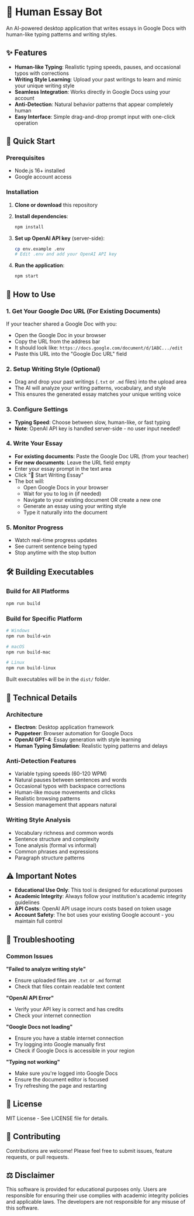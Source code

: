 # 🤖 Human Essay Bot

An AI-powered desktop application that writes essays in Google Docs with human-like typing patterns and writing styles.

## ✨ Features

- **Human-like Typing**: Realistic typing speeds, pauses, and occasional typos with corrections
- **Writing Style Learning**: Upload your past writings to learn and mimic your unique writing style
- **Seamless Integration**: Works directly in Google Docs using your account
- **Anti-Detection**: Natural behavior patterns that appear completely human
- **Easy Interface**: Simple drag-and-drop prompt input with one-click operation

## 🚀 Quick Start

### Prerequisites

- Node.js 16+ installed
- Google account access

### Installation

1. **Clone or download** this repository
2. **Install dependencies**:
   ```bash
   npm install
   ```

3. **Set up OpenAI API key** (server-side):
   ```bash
   cp env.example .env
   # Edit .env and add your OpenAI API key
   ```

4. **Run the application**:
   ```bash
   npm start
   ```

## 📖 How to Use

### 1. Get Your Google Doc URL (For Existing Documents)
If your teacher shared a Google Doc with you:
- Open the Google Doc in your browser
- Copy the URL from the address bar
- It should look like: `https://docs.google.com/document/d/1ABC.../edit`
- Paste this URL into the "Google Doc URL" field

### 2. Setup Writing Style (Optional)
- Drag and drop your past writings (`.txt` or `.md` files) into the upload area
- The AI will analyze your writing patterns, vocabulary, and style
- This ensures the generated essay matches your unique writing voice

### 3. Configure Settings
- **Typing Speed**: Choose between slow, human-like, or fast typing
- **Note**: OpenAI API key is handled server-side - no user input needed!

### 4. Write Your Essay
- **For existing documents**: Paste the Google Doc URL (from your teacher)
- **For new documents**: Leave the URL field empty
- Enter your essay prompt in the text area
- Click "🚀 Start Writing Essay"
- The bot will:
  - Open Google Docs in your browser
  - Wait for you to log in (if needed)
  - Navigate to your existing document OR create a new one
  - Generate an essay using your writing style
  - Type it naturally into the document

### 5. Monitor Progress
- Watch real-time progress updates
- See current sentence being typed
- Stop anytime with the stop button

## 🛠️ Building Executables

### Build for All Platforms
```bash
npm run build
```

### Build for Specific Platform
```bash
# Windows
npm run build-win

# macOS
npm run build-mac

# Linux
npm run build-linux
```

Built executables will be in the `dist/` folder.

## 🔧 Technical Details

### Architecture
- **Electron**: Desktop application framework
- **Puppeteer**: Browser automation for Google Docs
- **OpenAI GPT-4**: Essay generation with style learning
- **Human Typing Simulation**: Realistic typing patterns and delays

### Anti-Detection Features
- Variable typing speeds (60-120 WPM)
- Natural pauses between sentences and words
- Occasional typos with backspace corrections
- Human-like mouse movements and clicks
- Realistic browsing patterns
- Session management that appears natural

### Writing Style Analysis
- Vocabulary richness and common words
- Sentence structure and complexity
- Tone analysis (formal vs informal)
- Common phrases and expressions
- Paragraph structure patterns

## ⚠️ Important Notes

- **Educational Use Only**: This tool is designed for educational purposes
- **Academic Integrity**: Always follow your institution's academic integrity guidelines
- **API Costs**: OpenAI API usage incurs costs based on token usage
- **Account Safety**: The bot uses your existing Google account - you maintain full control

## 🐛 Troubleshooting

### Common Issues

**"Failed to analyze writing style"**
- Ensure uploaded files are `.txt` or `.md` format
- Check that files contain readable text content

**"OpenAI API Error"**
- Verify your API key is correct and has credits
- Check your internet connection

**"Google Docs not loading"**
- Ensure you have a stable internet connection
- Try logging into Google manually first
- Check if Google Docs is accessible in your region

**"Typing not working"**
- Make sure you're logged into Google Docs
- Ensure the document editor is focused
- Try refreshing the page and restarting

## 📝 License

MIT License - See LICENSE file for details.

## 🤝 Contributing

Contributions are welcome! Please feel free to submit issues, feature requests, or pull requests.

## ⚖️ Disclaimer

This software is provided for educational purposes only. Users are responsible for ensuring their use complies with academic integrity policies and applicable laws. The developers are not responsible for any misuse of this software.
